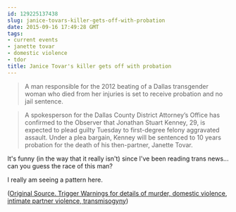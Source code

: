 ```yaml
---
id: 129225137438
slug: janice-tovars-killer-gets-off-with-probation
date: 2015-09-16 17:49:28 GMT
tags:
- current events
- janette tovar
- domestic violence
- tdor
title: Janice Tovar's killer gets off with probation
---
```

> A man responsible for the 2012 beating of a Dallas transgender woman who died from her injuries is set to receive probation and no jail sentence.

> A spokesperson for the Dallas County District Attorney’s Office has confirmed to the Observer that Jonathan Stuart Kenney, 29, is expected to plead guilty Tuesday to first-degree felony aggravated assault. Under a plea bargain, Kenney will be sentenced to 10 years probation for the death of his then-partner, Janette Tovar.

It's funny (in the way that it really isn't) since I've been reading trans news... can you guess the race of this man?

I really am seeing a pattern here. 

([Original Source. Trigger Warnings for details of murder, domestic violence, intimate partner violence, transmisogyny][1])

[1]: http://syx.pw/1LxJhZF